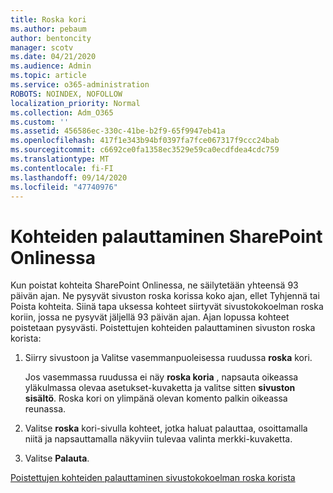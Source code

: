 ```yaml
---
title: Roska kori
ms.author: pebaum
author: bentoncity
manager: scotv
ms.date: 04/21/2020
ms.audience: Admin
ms.topic: article
ms.service: o365-administration
ROBOTS: NOINDEX, NOFOLLOW
localization_priority: Normal
ms.collection: Adm_O365
ms.custom: ''
ms.assetid: 456586ec-330c-41be-b2f9-65f9947eb41a
ms.openlocfilehash: 417f1e343b94bf0397fa7fce067317f9ccc24bab
ms.sourcegitcommit: c6692ce0fa1358ec3529e59ca0ecdfdea4cdc759
ms.translationtype: MT
ms.contentlocale: fi-FI
ms.lasthandoff: 09/14/2020
ms.locfileid: "47740976"
---
```

# <a name="restore-items-in-sharepoint-online"></a>Kohteiden palauttaminen SharePoint Onlinessa

Kun poistat kohteita SharePoint Onlinessa, ne säilytetään yhteensä 93 päivän ajan. Ne pysyvät sivuston roska korissa koko ajan, ellet Tyhjennä tai Poista kohteita. Siinä tapa uksessa kohteet siirtyvät sivustokokoelman roska koriin, jossa ne pysyvät jäljellä 93 päivän ajan. Ajan lopussa kohteet poistetaan pysyvästi. Poistettujen kohteiden palauttaminen sivuston roska korista:
  
1. Siirry sivustoon ja Valitse vasemmanpuoleisessa ruudussa **roska** kori. 
    
    Jos vasemmassa ruudussa ei näy **roska koria** , napsauta oikeassa yläkulmassa olevaa asetukset-kuvaketta ja valitse sitten **sivuston sisältö**. Roska kori on ylimpänä olevan komento palkin oikeassa reunassa.
    
2. Valitse **roska** kori-sivulla kohteet, jotka haluat palauttaa, osoittamalla niitä ja napsauttamalla näkyviin tulevaa valinta merkki-kuvaketta. 
    
3. Valitse **Palauta**.
    
[Poistettujen kohteiden palauttaminen sivustokokoelman roska korista](https://go.microsoft.com/fwlink/?linkid=866439)
  

